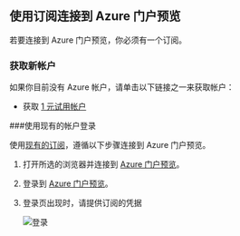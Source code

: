 <!--
includes/azure-include-getting-started-v12portal-gettings-an-account.md

Latest Freshness check:  2016-04-11 , carlrab.

As of circa 2016-04-11, the following topics might include this include:
articles/sql-database/sql-database-get-started-tutorial.md

-->
## 使用订阅连接到 Azure 门户预览

若要连接到 Azure 门户预览，你必须有一个订阅。

### 获取新帐户

如果你目前没有 Azure 帐户，请单击以下链接之一来获取帐户：

- 获取 [1 元试用帐户](https://www.azure.cn/pricing/1rmb-trial/)

###使用现有的帐户登录

使用[现有的订阅](https://account.windowsazure.cn/Home/Index)，遵循以下步骤连接到 Azure 门户预览。

1. 打开所选的浏览器并连接到 [Azure 门户预览](https://portal.azure.cn/)。

1. 登录到 [Azure 门户预览](https://portal.azure.cn/)。

1. 登录页出现时，请提供订阅的凭据

    ![登录](./media/azure-getting-started-portal-login/login.png)

<!---HONumber=Mooncake_0425_2016-->